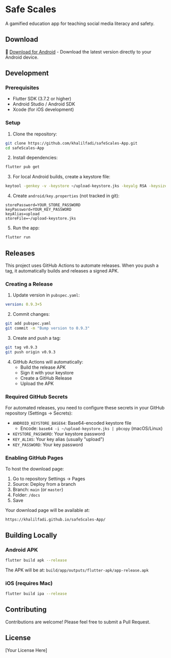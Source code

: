 # Safe Scales

A gamified education app for teaching social media literacy and safety.

## Download

📱 [Download for Android](https://khalilfadi.github.io/safeScales-App/) - Download the latest version directly to your Android device.

## Development

### Prerequisites

- Flutter SDK (3.7.2 or higher)
- Android Studio / Android SDK
- Xcode (for iOS development)

### Setup

1. Clone the repository:
```bash
git clone https://github.com/khalilfadi/safeScales-App.git
cd safeScales-App
```

2. Install dependencies:
```bash
flutter pub get
```

3. For local Android builds, create a keystore file:
```bash
keytool -genkey -v -keystore ~/upload-keystore.jks -keyalg RSA -keysize 2048 -validity 10000 -alias upload
```

4. Create `android/key.properties` (not tracked in git):
```
storePassword=YOUR_STORE_PASSWORD
keyPassword=YOUR_KEY_PASSWORD
keyAlias=upload
storeFile=~/upload-keystore.jks
```

5. Run the app:
```bash
flutter run
```

## Releases

This project uses GitHub Actions to automate releases. When you push a tag, it automatically builds and releases a signed APK.

### Creating a Release

1. Update version in `pubspec.yaml`:
```yaml
version: 0.9.3+5
```

2. Commit changes:
```bash
git add pubspec.yaml
git commit -m "Bump version to 0.9.3"
```

3. Create and push a tag:
```bash
git tag v0.9.3
git push origin v0.9.3
```

4. GitHub Actions will automatically:
   - Build the release APK
   - Sign it with your keystore
   - Create a GitHub Release
   - Upload the APK

### Required GitHub Secrets

For automated releases, you need to configure these secrets in your GitHub repository (Settings → Secrets):

- `ANDROID_KEYSTORE_BASE64`: Base64-encoded keystore file
  - Encode: `base64 -i ~/upload-keystore.jks | pbcopy` (macOS/Linux)
- `KEYSTORE_PASSWORD`: Your keystore password
- `KEY_ALIAS`: Your key alias (usually "upload")
- `KEY_PASSWORD`: Your key password

### Enabling GitHub Pages

To host the download page:

1. Go to repository Settings → Pages
2. Source: Deploy from a branch
3. Branch: `main` (or `master`)
4. Folder: `/docs`
5. Save

Your download page will be available at:
```
https://khalilfadi.github.io/safeScales-App/
```

## Building Locally

### Android APK
```bash
flutter build apk --release
```

The APK will be at: `build/app/outputs/flutter-apk/app-release.apk`

### iOS (requires Mac)
```bash
flutter build ipa --release
```

## Contributing

Contributions are welcome! Please feel free to submit a Pull Request.

## License

[Your License Here]